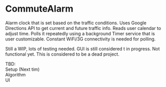 # CommuteAlarm
Alarm clock that is set based on the traffic conditions. Uses Google Directions API to get current and future traffic info. Reads user calendar to adjust time. Polls it repeatedly using a background Timer service that is user customizable. Constant WiFi/3G connectivity is needed for polling.

Still a WIP, lots of testing needed. GUI is still considered t in progress. Not functional yet. This is considered to be a dead project.

TBD: <br/>
Setup (Next tim)<br/>
Algorithm <br/>
UI <br/>
